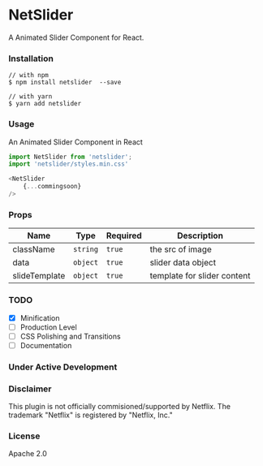 # NetSlider

A Animated Slider Component for React.

### Installation

```
// with npm
$ npm install netslider  --save

// with yarn
$ yarn add netslider
```

### Usage

An Animated Slider Component in React

```Javascript
import NetSlider from 'netslider';
import 'netslider/styles.min.css'

<NetSlider
    {...commingsoon}
/>
```

### Props

| Name          | Type     | Required | Description                 |
| ------------- | -------- | -------- | --------------------------- |
| className     | `string` | `true`   | the src of image            |
| data          | `object` | `true`   | slider data object          |
| slideTemplate | `object` | `true`   | template for slider content |

### TODO

-   [x] Minification
-   [ ] Production Level
-   [ ] CSS Polishing and Transitions
-   [ ] Documentation

### Under Active Development

### Disclaimer

This plugin is not officially commisioned/supported by Netflix.
The trademark "Netflix" is registered by "Netflix, Inc."

### License

Apache 2.0
